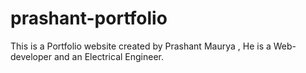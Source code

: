 # prashant-portfolio
This is a Portfolio website created by  Prashant Maurya , He is a Web-developer and an Electrical Engineer.
